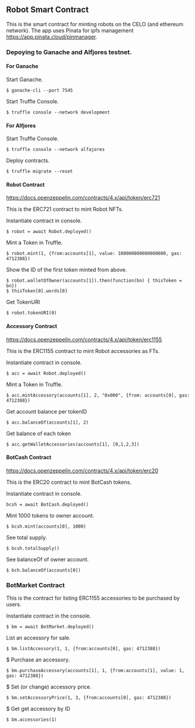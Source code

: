 ## Robot Smart Contract
This is the smart contract for minting robots on the CELO (and ethereum network). The app uses Pinata for ipfs management <https://app.pinata.cloud/pinmanager>.

### Depoying to Ganache and Alfjores testnet.

#### For Ganache
Start Ganache.
```
$ ganache-cli --port 7545
```

Start Truffle Console.
```
$ truffle console --network development
```

#### For Alfjores

Start Truffle Console.
```
$ truffle console --network alfajores
```

Deploy contracts.
```
$ truffle migrate --reset
```

#### Robot Contract
<https://docs.openzeppelin.com/contracts/4.x/api/token/erc721>  

This is the ERC721 contract to mint Robot NFTs.  

Instantiate contract in console.
```
$ robot = await Robot.deployed()
```

Mint a Token in Truffle.
```
$ robot.mint(1, {from:accounts[1], value: 100000000000000000, gas: 4712388})
```

Show the ID of the first token minted from above.
```
$ robot.walletOfOwner(accounts[1]).then(function(bn) { thisToken = bn})
$ thisToken[0].words[0]
```

Get TokenURI
```
$ robot.tokenURI(0)
```

#### Accessory Contract
<https://docs.openzeppelin.com/contracts/4.x/api/token/erc1155>  

This is the ERC1155 contract to mint Robot accessories as FTs.  

Instantiate contract in console.
```
$ acc = await Robot.deployed()
```

Mint a Token in Truffle.
```
$ acc.mintAccessory(accounts[1], 2, "0x000", {from: accounts[0], gas: 4712388})
```

Get account balance per tokenID
```
$ acc.balanceOf(accounts[1], 2)
```

Get balance of each token
```
$ acc.getWalletAccessories(accounts[1], [0,1,2,3])
```

#### BotCash Contract
<https://docs.openzeppelin.com/contracts/4.x/api/token/erc20>  

This is the ERC20 contract to mint BotCash tokens.

Instantiate contract in console.
```
bcsh = await BotCash.deployed()
```

Mint 1000 tokens to owner account.
```
$ bcsh.mint(accounts[0], 1000)
```

See total supply.
```
$ bcsh.totalSupply()
```

See balanceOf of owner account.
```
$ bch.balanceOf(accounts[0])
```

### BotMarket Contract
This is the contract for listing ERC1155 accessories to be purchased by users.  


Instantiate contract in the console.
```
$ bm = await BotMarket.deployed()
```

List an accessory for sale.
```
$ bm.listAccessory(1, 1, {from:accounts[0], gas: 4712388})
```

$ Purchase an accessory.
```
$ bm.purchaseAccessory(accounts[1], 1, {from:accounts[1], value: 1, gas: 4712388})
```

$ Set (or change) accessory price.
```
$ bm.setAccessoryPrice(1, 3, {from:accounts[0], gas: 4712388})
```

$ Get get accessory by ID
```
$ bm.accessories(1)
```

